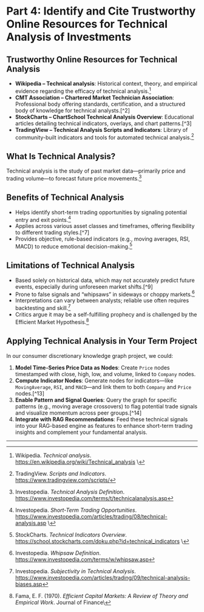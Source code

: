 # Part 4: Identify and Cite Trustworthy Online Resources for Technical Analysis of Investments

## Trustworthy Online Resources for Technical Analysis

- **Wikipedia – Technical analysis**: Historical context, theory, and empirical evidence regarding the efficacy of technical analysis.[^1]  
- **CMT Association – Chartered Market Technician Association**: Professional body offering standards, certification, and a structured body of knowledge for technical analysts.[^2]  
- **StockCharts – ChartSchool Technical Analysis Overview**: Educational articles detailing technical indicators, overlays, and chart patterns.[^3]  
- **TradingView – Technical Analysis Scripts and Indicators**: Library of community-built indicators and tools for automated technical analysis.[^4]  

## What Is Technical Analysis?

Technical analysis is the study of past market data—primarily price and trading volume—to forecast future price movements.[^5]

## Benefits of Technical Analysis

- Helps identify short-term trading opportunities by signaling potential entry and exit points.[^6]  
- Applies across various asset classes and timeframes, offering flexibility to different trading styles.[^7]  
- Provides objective, rule-based indicators (e.g., moving averages, RSI, MACD) to reduce emotional decision-making.[^8]  

## Limitations of Technical Analysis

- Based solely on historical data, which may not accurately predict future events, especially during unforeseen market shifts.[^9]  
- Prone to false signals and “whipsaws” in sideways or choppy markets.[^10]  
- Interpretations can vary between analysts; reliable use often requires backtesting and skill.[^11]  
- Critics argue it may be a self-fulfilling prophecy and is challenged by the Efficient Market Hypothesis.[^12]  

## Applying Technical Analysis in Your Term Project

In our consumer discretionary knowledge graph project, we could:

1. **Model Time-Series Price Data as Nodes**: Create `Price` nodes timestamped with close, high, low, and volume, linked to `Company` nodes.  
2. **Compute Indicator Nodes**: Generate nodes for indicators—like `MovingAverage`, `RSI`, and `MACD`—and link them to both `Company` and `Price` nodes.[^13]  
3. **Enable Pattern and Signal Queries**: Query the graph for specific patterns (e.g., moving average crossovers) to flag potential trade signals and visualize momentum across peer groups.[^14]  
4. **Integrate with RAG Recommendations**: Feed these technical signals into your RAG-based engine as features to enhance short-term trading insights and complement your fundamental analysis.

---

[^1]: Wikipedia. *Technical analysis*. https://en.wikipedia.org/wiki/Technical_analysis  \
[^4]: TradingView. *Scripts and Indicators*. https://www.tradingview.com/scripts/  
[^5]: Investopedia. *Technical Analysis Definition*. https://www.investopedia.com/terms/t/technicalanalysis.asp  
[^6]: Investopedia. *Short-Term Trading Opportunities*. https://www.investopedia.com/articles/trading/08/technical-analysis.asp  \
[^8]: StockCharts. *Technical Indicators Overview*. https://school.stockcharts.com/doku.php?id=technical_indicators  \ 
[^10]: Investopedia. *Whipsaw Definition*. https://www.investopedia.com/terms/w/whipsaw.asp  
[^11]: Investopedia. *Subjectivity in Technical Analysis*. https://www.investopedia.com/articles/trading/09/technical-analysis-biases.asp  
[^12]: Fama, E. F. (1970). *Efficient Capital Markets: A Review of Theory and Empirical Work*. Journal of Finance\
